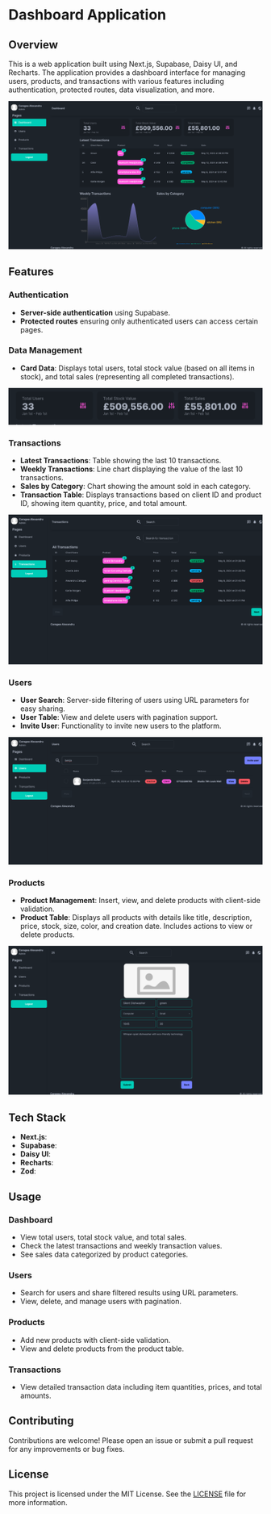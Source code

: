 # Dashboard Application

## Overview

This is a web application built using Next.js, Supabase, Daisy UI, and Recharts. The application provides a dashboard
interface for managing users, products, and transactions with various features including authentication, protected
routes, data visualization, and more.

![Dashboard](public/images/dashboard.png)

## Features

### Authentication

- **Server-side authentication** using Supabase.
- **Protected routes** ensuring only authenticated users can access certain pages.

### Data Management

- **Card Data**: Displays total users, total stock value (based on all items in stock), and total sales (representing
  all completed transactions).

![Card Data](/public/images/cards.png)

### Transactions

- **Latest Transactions**: Table showing the last 10 transactions.
- **Weekly Transactions**: Line chart displaying the value of the last 10 transactions.
- **Sales by Category**: Chart showing the amount sold in each category.
- **Transaction Table**: Displays transactions based on client ID and product ID, showing item quantity, price, and
  total amount.

![Transactions](/public/images/all-transactions.png)

### Users

- **User Search**: Server-side filtering of users using URL parameters for easy sharing.
- **User Table**: View and delete users with pagination support.
- **Invite User**: Functionality to invite new users to the platform.

![Search User](/public/images/serach-user.png)

### Products

- **Product Management**: Insert, view, and delete products with client-side validation.
- **Product Table**: Displays all products with details like title, description, price, stock, size, color, and creation
  date. Includes actions to view or delete products.

![Dashboard](public/images/products-page.png)

## Tech Stack

- **Next.js**:
- **Supabase**:
- **Daisy UI**:
- **Recharts**:
- **Zod**:

## Usage

### Dashboard

- View total users, total stock value, and total sales.
- Check the latest transactions and weekly transaction values.
- See sales data categorized by product categories.

### Users

- Search for users and share filtered results using URL parameters.
- View, delete, and manage users with pagination.

### Products

- Add new products with client-side validation.
- View and delete products from the product table.

### Transactions

- View detailed transaction data including item quantities, prices, and total amounts.

## Contributing

Contributions are welcome! Please open an issue or submit a pull request for any improvements or bug fixes.

## License

This project is licensed under the MIT License. See the [LICENSE](LICENSE) file for more information.
